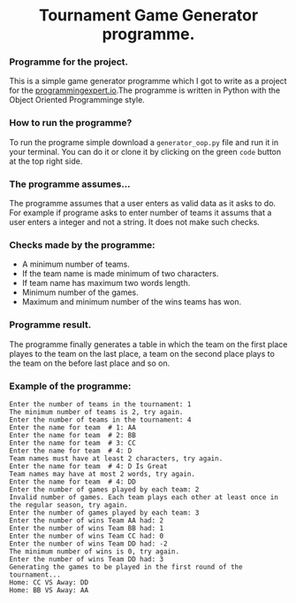 <h1 align="center">Tournament Game Generator programme.</h1>

### Programme for the project.

This is a simple game generator programme which I got to write as a project for the [programmingexpert.io](https://www.programmingexpert.io/).The programme is written in Python with the Object Oriented Programminge style.

### How to run the programme?

To run the programe simple download a `generator_oop.py` file and run it in your terminal. You can do it or clone it by clicking on the green `code` button at the top right side.

### The programme assumes...

The programme assumes that a user enters as valid data as it asks to do. For example if programe asks to enter number of teams it assums that a user enters a integer and not a string. It does not make such checks.

### Checks made by the programme:

- A minimum number of teams.
- If the team name is made minimum of two characters.
- If team name has maximum two words length.
- Minimum number of the games.
- Maximum and minimum number of the wins teams has won.

### Programme result.

The programme finally generates a table in which the team on the first place playes to the team on the last place, a team on the second place plays to the team on the before last place and so on.

### Example of the programme:

```
Enter the number of teams in the tournament: 1
The minimum number of teams is 2, try again.
Enter the number of teams in the tournament: 4
Enter the name for team  # 1: AA
Enter the name for team  # 2: BB
Enter the name for team  # 3: CC
Enter the name for team  # 4: D
Team names must have at least 2 characters, try again.
Enter the name for team  # 4: D Is Great
Team names may have at most 2 words, try again.
Enter the name for team  # 4: DD
Enter the number of games played by each team: 2
Invalid number of games. Each team plays each other at least once in the regular season, try again.
Enter the number of games played by each team: 3
Enter the number of wins Team AA had: 2
Enter the number of wins Team BB had: 1
Enter the number of wins Team CC had: 0
Enter the number of wins Team DD had: -2
The minimum number of wins is 0, try again.
Enter the number of wins Team DD had: 3
Generating the games to be played in the first round of the tournament...
Home: CC VS Away: DD
Home: BB VS Away: AA
```
